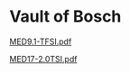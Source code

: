 # Vault of Bosch

[MED9.1-TFSI.pdf](OEM-Docs/Bosch/MED9.1-TFSI.pdf)

[MED17-2.0TSI.pdf](OEM-Docs/Bosch/MED17-2.0TSI.pdf)
